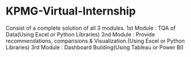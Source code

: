 # KPMG-Virtual-Internship
Consist of a complete solution of all 3 modules.
1st Module : TQA of Data(Using Excel or Python Libraries)
2nd Module : Provide recommendations, comparisions & Visualization.(Using Excel or Python Libraries)
3rd Module : Dashboard Building(Using Tableau or Power BI)
